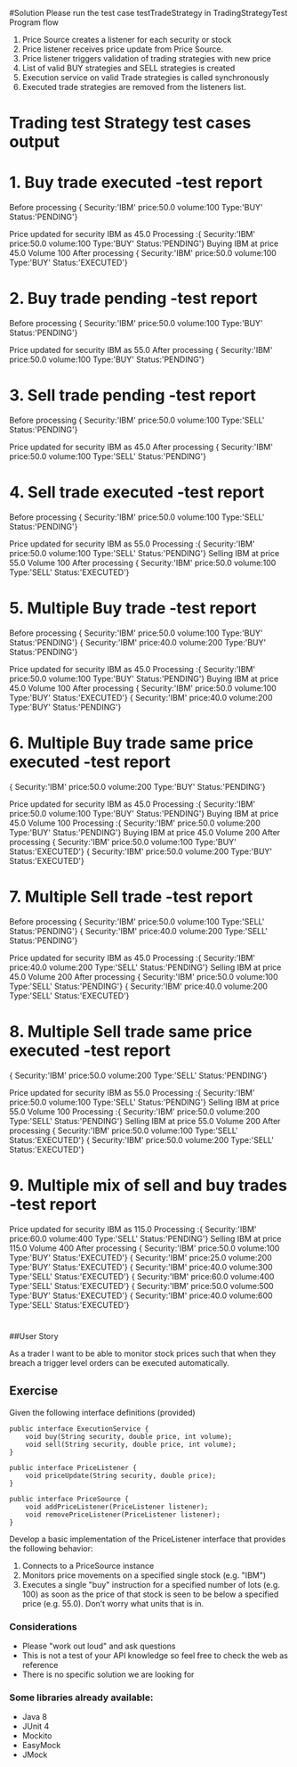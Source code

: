 #Solution
 Please run the test case testTradeStrategy in TradingStrategyTest 
 Program flow 
1. Price Source creates a listener for each security or stock 
2. Price listener receives price update from Price Source.
3. Price listener triggers validation of trading strategies with new price
4. List of valid BUY strategies and SELL strategies is created
5. Execution service on  valid Trade strategies is called synchronously
6. Executed trade strategies are removed from the listeners list.

# Trading test Strategy test cases output 
# 1. Buy trade executed -test report
Before processing
{ Security:'IBM' price:50.0 volume:100 Type:'BUY' Status:'PENDING'}

  Price updated for security IBM as 45.0
Processing :{ Security:'IBM' price:50.0 volume:100 Type:'BUY' Status:'PENDING'}
Buying IBM at price 45.0 Volume 100
After processing
{ Security:'IBM' price:50.0 volume:100 Type:'BUY' Status:'EXECUTED'}

# 2. Buy trade pending -test report
Before processing
{ Security:'IBM' price:50.0 volume:100 Type:'BUY' Status:'PENDING'}

  Price updated for security IBM as 55.0
After processing
{ Security:'IBM' price:50.0 volume:100 Type:'BUY' Status:'PENDING'}

# 3. Sell trade pending -test report
Before processing
{ Security:'IBM' price:50.0 volume:100 Type:'SELL' Status:'PENDING'}

  Price updated for security IBM as 45.0
After processing
{ Security:'IBM' price:50.0 volume:100 Type:'SELL' Status:'PENDING'}

# 4. Sell trade executed -test report
Before processing
{ Security:'IBM' price:50.0 volume:100 Type:'SELL' Status:'PENDING'}

  Price updated for security IBM as 55.0
Processing :{ Security:'IBM' price:50.0 volume:100 Type:'SELL' Status:'PENDING'}
Selling IBM at price 55.0 Volume 100
After processing
{ Security:'IBM' price:50.0 volume:100 Type:'SELL' Status:'EXECUTED'}

# 5. Multiple Buy trade -test report
Before processing
{ Security:'IBM' price:50.0 volume:100 Type:'BUY' Status:'PENDING'}
{ Security:'IBM' price:40.0 volume:200 Type:'BUY' Status:'PENDING'}

  Price updated for security IBM as 45.0
Processing :{ Security:'IBM' price:50.0 volume:100 Type:'BUY' Status:'PENDING'}
Buying IBM at price 45.0 Volume 100
After processing
{ Security:'IBM' price:50.0 volume:100 Type:'BUY' Status:'EXECUTED'}
{ Security:'IBM' price:40.0 volume:200 Type:'BUY' Status:'PENDING'}

# 6. Multiple Buy trade same price executed -test report
{ Security:'IBM' price:50.0 volume:200 Type:'BUY' Status:'PENDING'}

  Price updated for security IBM as 45.0
Processing :{ Security:'IBM' price:50.0 volume:100 Type:'BUY' Status:'PENDING'}
Buying IBM at price 45.0 Volume 100
Processing :{ Security:'IBM' price:50.0 volume:200 Type:'BUY' Status:'PENDING'}
Buying IBM at price 45.0 Volume 200
After processing
{ Security:'IBM' price:50.0 volume:100 Type:'BUY' Status:'EXECUTED'}
{ Security:'IBM' price:50.0 volume:200 Type:'BUY' Status:'EXECUTED'}

# 7. Multiple Sell trade -test report
Before processing
{ Security:'IBM' price:50.0 volume:100 Type:'SELL' Status:'PENDING'}
{ Security:'IBM' price:40.0 volume:200 Type:'SELL' Status:'PENDING'}

  Price updated for security IBM as 45.0
Processing :{ Security:'IBM' price:40.0 volume:200 Type:'SELL' Status:'PENDING'}
Selling IBM at price 45.0 Volume 200
After processing
{ Security:'IBM' price:50.0 volume:100 Type:'SELL' Status:'PENDING'}
{ Security:'IBM' price:40.0 volume:200 Type:'SELL' Status:'EXECUTED'}

# 8. Multiple Sell trade same price executed -test report
{ Security:'IBM' price:50.0 volume:200 Type:'SELL' Status:'PENDING'}

  Price updated for security IBM as 55.0
Processing :{ Security:'IBM' price:50.0 volume:100 Type:'SELL' Status:'PENDING'}
Selling IBM at price 55.0 Volume 100
Processing :{ Security:'IBM' price:50.0 volume:200 Type:'SELL' Status:'PENDING'}
Selling IBM at price 55.0 Volume 200
After processing
{ Security:'IBM' price:50.0 volume:100 Type:'SELL' Status:'EXECUTED'}
{ Security:'IBM' price:50.0 volume:200 Type:'SELL' Status:'EXECUTED'}

# 9. Multiple mix of sell and buy trades -test report

 Price updated for security IBM as 115.0
Processing :{ Security:'IBM' price:60.0 volume:400 Type:'SELL' Status:'PENDING'}
Selling IBM at price 115.0 Volume 400
After processing
{ Security:'IBM' price:50.0 volume:100 Type:'BUY' Status:'EXECUTED'}
{ Security:'IBM' price:25.0 volume:200 Type:'BUY' Status:'EXECUTED'}
{ Security:'IBM' price:40.0 volume:300 Type:'SELL' Status:'EXECUTED'}
{ Security:'IBM' price:60.0 volume:400 Type:'SELL' Status:'EXECUTED'}
{ Security:'IBM' price:50.0 volume:500 Type:'BUY' Status:'EXECUTED'}
{ Security:'IBM' price:40.0 volume:600 Type:'SELL' Status:'EXECUTED'}
#
##User Story

As a trader I want to be able to monitor stock prices such that when they breach a trigger level orders can be executed automatically.

## Exercise

Given the following interface definitions (provided)

```
public interface ExecutionService {
    void buy(String security, double price, int volume);
    void sell(String security, double price, int volume);
}
```

```
public interface PriceListener {
    void priceUpdate(String security, double price);
}
```

```
public interface PriceSource {
    void addPriceListener(PriceListener listener);
    void removePriceListener(PriceListener listener);
}
```

Develop a basic implementation of the PriceListener interface that provides the following behavior:

1. Connects to a PriceSource instance
1. Monitors price movements on a specified single stock (e.g. "IBM")
1. Executes a single "buy" instruction for a specified number of lots (e.g. 100) as soon as the price of that stock is seen to be below
a specified price (e.g. 55.0). Don’t worry what units that is in.

### Considerations

* Please "work out loud" and ask questions
* This is not a test of your API knowledge so feel free to check the web as reference
* There is no specific solution we are looking for

### Some libraries already available:

* Java 8
* JUnit 4
* Mockito
* EasyMock
* JMock
